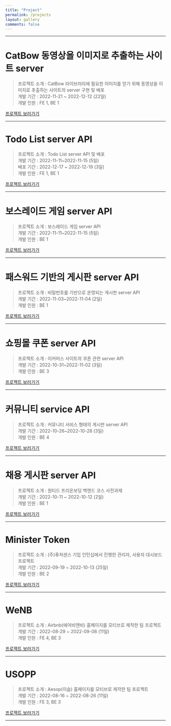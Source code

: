 ```yaml
---
title: "Project"
permalink: /projects
layout: gallery
comments: false
---
```


---

# CatBow 동영상을 이미지로 추출하는 사이트 server

> 프로젝트 소개 : CatBow 라이브러리에 필요한 이미지를 얻기 위해 동영상을 이미지로 추출하는 사이트의 server 구현 및 배포\
> 개발 기간 : 2022-11-21 ~ 2022-12-12 (22일)\
> 개발 인원 : FE 1, BE 1

[프로젝트 보러가기](https://sangwoo.dev/project/catbow)

---

# Todo List server API

> 프로젝트 소개 : Todo List server API 및 배포\
> 개발 기간 : 2022-11-11~2022-11-15 (5일)\
> 배포 기간 : 2022-12-17 ~ 2022-12-19 (3일)\
> 개발 인원 : FE 1, BE 1

[프로젝트 보러가기](https://sangwoo.dev/project/todo)

---

# 보스레이드 게임 server API

> 프로젝트 소개 : 보스레이드 게임 server API\
> 개발 기간 : 2022-11-11~2022-11-15 (5일)\
> 개발 인원 : BE 1

[프로젝트 보러가기](https://sangwoo.dev/project/wanted-5)

---

# 패스워드 기반의 게시판 server API

> 프로젝트 소개 : 비밀번호를 기반으로 운영되는 게시판 server API\
> 개발 기간 : 2022-11-03~2022-11-04 (2일)\
> 개발 인원 : BE 1

[프로젝트 보러가기](https://sangwoo.dev/project/wanted-3)


---

# 쇼핑몰 쿠폰 server API

> 프로젝트 소개 : 이커머스 사이트의 쿠폰 관련 server API\
> 개발 기간 : 2022-10-31~2022-11-02 (3일)\
> 개발 인원 : BE 3

[프로젝트 보러가기](https://sangwoo.dev/project/wanted-2)

---

# 커뮤니티 service API

> 프로젝트 소개 : 커뮤니티 서비스 형태의 게시판 server API\
> 개발 기간 : 2022-10-26~2022-10-28 (3일)\
> 개발 인원 : BE 4

[프로젝트 보러가기](https://sangwoo.dev/project/wanted-1)

---

# 채용 게시판 server API

> 프로젝트 소개 : 원티드 프리온보딩 백엔드 코스 사전과제\
> 개발 기간 : 2022-10-11 ~ 2022-10-12 (2일)\
> 개발 인원 : BE 1

[프로젝트 보러가기](https://sangwoo.dev/project/wanted-preonboarding)

---

# Minister Token

> 프로젝트 소개 : (주)퓨처센스 기업 인턴십에서 진행한 관리자, 사용자 대시보드 프로젝트\
> 개발 기간 : 2022-09-19 ~ 2022-10-13 (25일)\
> 개발 인원 : BE 2

[프로젝트 보러가기](https://sangwoo.dev/project/cooperation)

---

# WeNB

> 프로젝트 소개 : Airbnb(에어비앤비) 홈페이지를 모티브로 제작한 팀 프로젝트\
> 개발 기간 : 2022-08-29 ~ 2022-09-08 (11일)\
> 개발 인원 : FE 4, BE 3

[프로젝트 보러가기](https://sangwoo.dev/project/wenb)

---

# USOPP

> 프로젝트 소개 : Aesop(이솝) 홈페이지를 모티브로 제작한 팀 프로젝트\
> 개발 기간 : 2022-08-16 ~ 2022-08-26 (11일)\
> 개발 인원 : FE 3, BE 3

[프로젝트 보러가기](https://sangwoo.dev/projects/usopp)

---